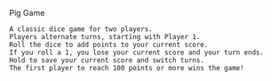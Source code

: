 Pig Game


    A classic dice game for two players.
    Players alternate turns, starting with Player 1.
    Roll the dice to add points to your current score.
    If you roll a 1, you lose your current score and your turn ends.
    Hold to save your current score and switch turns.
    The first player to reach 100 points or more wins the game!

